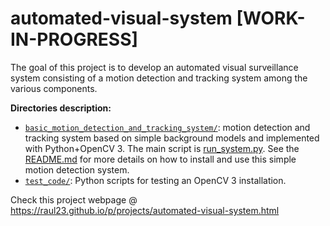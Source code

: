 # automated-visual-system [WORK-IN-PROGRESS]
The goal of this project is to develop an automated visual surveillance system consisting of a motion detection and tracking system among the various components.

**Directories description:**
* [`basic_motion_detection_and_tracking_system/`](https://github.com/raul23/automated-visual-system/tree/master/basic_motion_detection_and_tracking_system): motion detection and tracking system based on simple background models and implemented with Python+OpenCV 3. The main script is [run_system.py](https://github.com/raul23/automated_visual_surveillance_system/blob/master/basic_motion_detection_and_tracking_system/run_system.py). See the [README.md](https://github.com/raul23/automated_visual_surveillance_system/blob/master/basic_motion_detection_and_tracking_system/README.md#basic-motion-detection-and-tracking-system) for more details on how to install and use this simple motion detection system.
* [`test_code/`](https://github.com/raul23/automated_visual_surveillance_system/tree/master/test_code): Python scripts for testing an OpenCV 3 installation.

Check this project webpage @ https://raul23.github.io/p/projects/automated-visual-system.html
